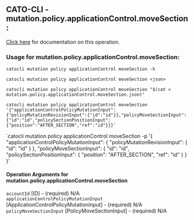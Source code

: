 
## CATO-CLI - mutation.policy.applicationControl.moveSection:
[Click here](https://api.catonetworks.com/documentation/#mutation-mutation.policy.applicationControl.moveSection) for documentation on this operation.

### Usage for mutation.policy.applicationControl.moveSection:

`catocli mutation policy applicationControl moveSection -h`

`catocli mutation policy applicationControl moveSection <json>`

`catocli mutation policy applicationControl moveSection "$(cat < mutation.policy.applicationControl.moveSection.json)"`

`catocli mutation policy applicationControl moveSection '{"applicationControlPolicyMutationInput":{"policyMutationRevisionInput":{"id":"id"}},"policyMoveSectionInput":{"id":"id","policySectionPositionInput":{"position":"AFTER_SECTION","ref":"id"}}}'`

`catocli mutation policy applicationControl moveSection -p '{
    "applicationControlPolicyMutationInput": {
        "policyMutationRevisionInput": {
            "id": "id"
        }
    },
    "policyMoveSectionInput": {
        "id": "id",
        "policySectionPositionInput": {
            "position": "AFTER_SECTION",
            "ref": "id"
        }
    }
}'


#### Operation Arguments for mutation.policy.applicationControl.moveSection ####

`accountId` [ID] - (required) N/A    
`applicationControlPolicyMutationInput` [ApplicationControlPolicyMutationInput] - (required) N/A    
`policyMoveSectionInput` [PolicyMoveSectionInput] - (required) N/A    

